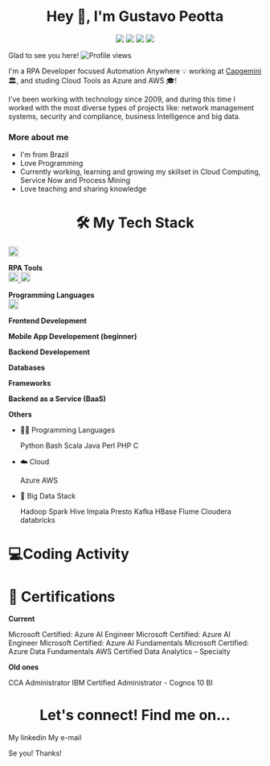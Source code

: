 <h1 align="center"> Hey 👋, I'm Gustavo Peotta </h1>

<div align="center">
<a href="https://www.linkedin.com/in/GustavoPeotta" target="_blank"><img src="https://camo.githubusercontent.com/28a5af3160ab3e597abac96405057372584e2c7201457a505f20cbcdb4a25d73/68747470733a2f2f696d672e736869656c64732e696f2f62616467652f4c696e6b6564496e2d626c75653f7374796c653d666c6174266c6f676f3d6c696e6b6564696e266c6162656c436f6c6f723d626c7565266c696e6b3d68747470733a2f2f7777772e6c696e6b6564696e2e636f6d2f696e2f6d616e756d616e6f6a303031302f" target="_blank"></a>
<a href = "mailto:gustavopeotta@gmail.com"><img src="https://camo.githubusercontent.com/fbc38c9f1e9019a6804262f8f8f3e781f15446fa9e3c6caa8fee249d3ca344de/68747470733a2f2f696d672e736869656c64732e696f2f62616467652f476d61696c2d7265643f7374796c653d666c61742d737175617265266c6f676f3d476d61696c266c6f676f436f6c6f723d7768697465266c696e6b3d6d61696c746f3a6d616e756d616e6f6a3030313040676d61696c2e636f6d" target="_blank"></a>
<a href="https://instagram.com/GustavoPeotta" target="_blank"><img src="https://camo.githubusercontent.com/9f06d17387566e4b887200cde9b29a028633d3c6e63c24a029429f703f222845/68747470733a2f2f696d672e736869656c64732e696f2f62616467652f2d496e7374616772616d2d4534343035463f7374796c653d666c6174266c6f676f3d696e7374616772616d266c6f676f436f6c6f723d7768697465266c696e6b3d68747470733a2f2f696e7374616772616d2e636f6d2f6d2e612e6e2e752e6d2e612e6e2e6f2e6a2f" target="_blank"></a>
<a href="https://www.facebook.com/GustavoPeotta" target="_blank"><img src="https://camo.githubusercontent.com/7e186438fcc5b17e8029634385e1192704c5901be0e6272fb03b2720d967ca77/68747470733a2f2f696d672e736869656c64732e696f2f62616467652f2d46616365626f6f6b2d3138373766323f7374796c653d666c6174266c6f676f3d66616365626f6f6b266c6f676f436f6c6f723d7768697465266c696e6b3d68747470733a2f2f66616365626f6f6b2e636f6d2f6d616e756d616e6f6a30303130" target="_blank"></a>   
</div>

Glad to see you here! ![Profile views](https://gpvc.arturio.dev/GustavoPeotta)

I'm a RPA Developer focused Automation Anywhere 💡 working at <a href="https://www.capgemini.com">Capgemini</a> 🏛, and studing Cloud Tools as Azure and AWS 🎓!

I've been working with technology since 2009, and during this time I worked with the most diverse types of projects like: network management systems, security and compliance, business Intelligence and big data.

<h3 align="left"> More about me </h3>
<ul>
 <li>I'm from Brazil</li>
 <li>Love Programming</li>
 <li>Currently working, learning and growing my skillset in Cloud Computing, Service Now and Process Mining</li>
 <li>Love teaching and sharing knowledge</li>
</ul>

<h1 align="center"> 🛠️ My Tech Stack </h1>

<a href="Link" title="Python" target="_blank"> <img src="Link_Imagem" width="20" height="20"> </a>

<b>RPA Tools</b><br>
<a href="https://www.automationanywhere.com" title="Automation Anywhere" target="_blank"> <img src="https://de.automationanywhere.com/images/automation-anywhere-logo-a-only.png" width="20" height="20"> </a>
<a href="https://www.uipath.com" title="UiPath" target="_blank"> <img src="https://styles.redditmedia.com/t5_2y0ng/styles/communityIcon_rm83hvlif9u31.png" width="20" height="20"> </a>

<b>Programming Languages</b><br>
<a href="https://www.python.org" title="Python" target="_blank"> <img src="https://cdn.jsdelivr.net/gh/devicons/devicon/icons/python/python-original.svg" width="20" height="20"> </a>

<b>Frontend Development</b><br>

<b>Mobile App Developement (beginner)</b><br>

<b>Backend Developement</b><br>

<b>Databases</b><br>

<b>Frameworks</b><br>

<b>Backend as a Service (BaaS)</b><br>

<b>Others</b><br>

 
 
 

 
 
<ul>
 <li>👩‍💻 Programming Languages</li>

Python  Bash  Scala  Java  Perl  PHP  C 

<li>☁️ Cloud</li>

Azure AWS

<li>🐘 Big Data Stack</li>

Hadoop Spark Hive Impala Presto Kafka HBase Flume Cloudera databricks
</ul>

<h1 align="left"> 💻Coding Activity </h1>


<h1 align="left"> 📕 Certifications </h1>
<b>Current</b>

Microsoft Certified: Azure AI Engineer Microsoft Certified: Azure AI Engineer Microsoft Certified: Azure AI Fundamentals Microsoft Certified: Azure Data Fundamentals AWS Certified Data Analytics – Specialty

<b>Old ones</b>

CCA Administrator IBM Certified Administrator - Cognos 10 BI


<h1 align="center"> Let's connect! Find me on... </h1>

My linkedin My e-mail

Se you!
Thanks!
